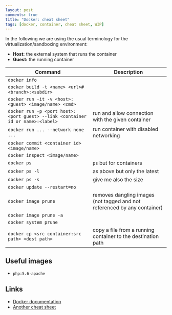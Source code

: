 ```yaml
---
layout: post
comments: true
title: "Docker: cheat sheet"
tags: [docker, container, cheat sheet, WIP]
---
```


In the following we are using the usual terminology for the virtualization/sandboxing
environment:

 - **Host:** the external system that runs the container
 - **Guest:** the running container

| Command | Description |
|---------|-------------|
| ``docker info`` | |
| ``docker build -t <name> <url>#<branch>:<subdir>`` | |
| ``docker run -it -v <host>:<guest> <image/name> <cmd>`` | |
| ``docker run -p <port host>:<port guest> --link <container id or name>:<label>`` | run and allow connection with the given container |
| ``docker run ... --network none ...`` | run container with disabled networking |
| ``docker commit <container id> <image/name>`` | |
| ``docker inspect <image/name>`` | |
| ``docker ps`` | ``ps`` but for containers |
| ``docker ps -l`` | as above but only the latest |
| ``docker ps -s`` | give me also the size |
| ``docker update --restart=no`` | |
| ``docker image prune`` | removes dangling images (not tagged and not referenced by any container) |
| ``docker image prune -a`` |  |
| ``docker system prune`` | |
| ``docker cp <src container:src path> <dest path>`` | copy a file from a running container to the destination path |

## Useful images

 - ``php:5.6-apache``

## Links

 - [Docker documentation](https://docs.docker.com/)
 - [Another cheat sheet](https://github.com/wsargent/docker-cheat-sheet)

